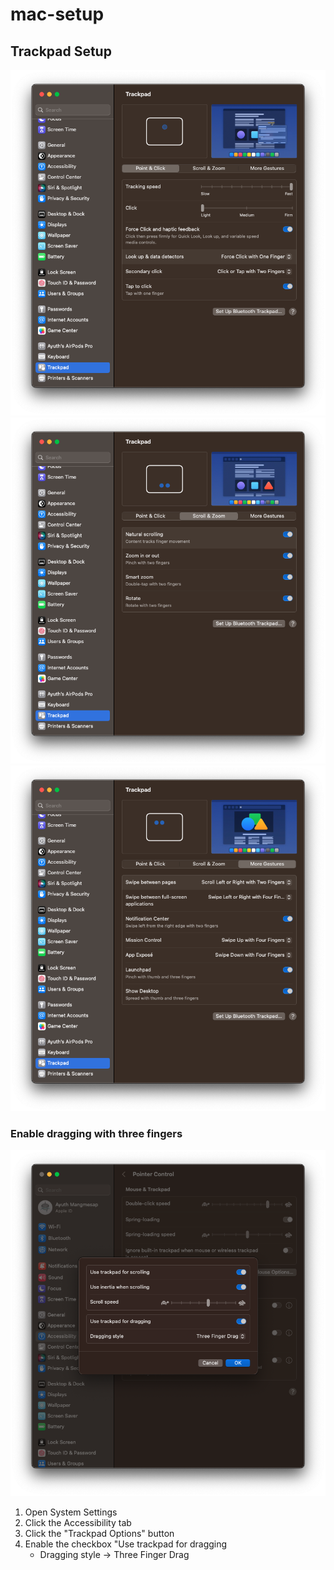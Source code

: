 # mac-setup

## Trackpad Setup

![a capture image of point and click in system settings page](./docs/trackpad-setting-point-and-click.png)
![a capture image of scroll and zoom in system settings page](./docs/trackpad-setting-scroll-and-zoom.png)
![a capture image of more gestures in system settings page](./docs/trackpad-setting-more-gestures.png)

### Enable dragging with three fingers

![enable three finger drag in system settings](./docs/trackpad-setting-enable-three-finger-drag.png)

1. Open System Settings
2. Click the Accessibility tab
3. Click the "Trackpad Options" button
4. Enable the checkbox "Use trackpad for dragging
   - Dragging style -> Three Finger Drag
